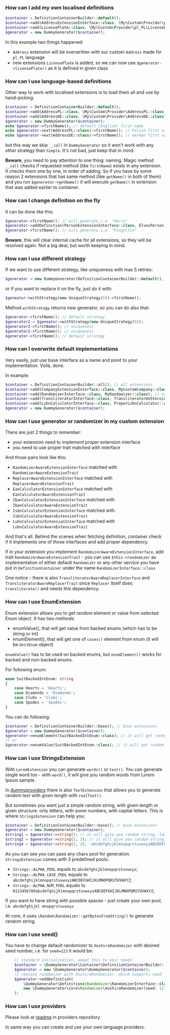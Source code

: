 ### How can I add my own localised definitions

```php
$container = DefinitionContainerBuilder::default();
$container->add(AddressExtensionInterface::class, \My\Custom\Provider\pl_PL\Address::class, ;
$container->add(LicensePlate::class, \My\Custom\Provider\pl_PL\LicensePlate::class);
$generator = new DummyGenerator($container);
```

In this example two things happened:
* `Address` extension will be overwritten with our custom `Address` made for `pl_PL` language
* new extensions `LicensePlate` is added, so we can now use `$generator->licensePlate()` as it is defined in given class

### How can I use language-based definitions

Other way to work with localised extensions is to load them all and use by hand-picking:

```php
$container = DefinitionContainerBuilder::default();
$container->add(AddressPL::class, \My\Custom\Provider\AddressPL::class);
$container->add(AddressDE::class, \My\Custom\Provider\AddressDE::class);
$generator = new DummyGenerator($container);
echo $generator->firstName(); // default (English) first name
echo $generator->ext(AddressPL::class)->firstName(); // Polish first name
echo $generator->ext(AddressDE::class)->firstName(); // German first name
```

but this way we skip `__call` in `DummyGenerator` so it won't work with any other strategy than `Simple`. It's not bad, just keep that in mind.

**Beware**, you need to pay attention to one thing: naming. Magic method `__call` checks if requested method (like `firstName`) exists in any extension. It checks them one by one, in order of adding. So if you have by some reason 2 extensions that has same method (like `getName()` in both of them) and you run `$generator->getName()` it will execute `getName()` in extension that was added earlier to container.

### How can I change definition on the fly

It can be done like this:

```php
$generator->firstName(); // will generate i.e. "Harry"
$generator->addDefinition(PersonExtensionInterface::class, ElvesPerson::class);
$generator->firstName(); // will generate i.e. "Fingolfin"
```

**Beware**, this will clear internal cache for all extensions, so they will be resolved again. Not a big deal, but worth keeping in mind.

### How can I use different strategy

If we want to use different strategy, like uniqueness with max 5 retries:

```php
$generator = new DummyGenerator(DefinitionContainerBuilder::default(), new UniqueStrategy(5));
```

or if you want to replace it on the fly, just do it with:

```php
$geneator->withStrategy(new UniqueStrategy(5))->firstName();
```

Method `withStrategy` returns new generator, so you can do also that:
```php
$generator->firstName(); // default strategy
$generator2 = $geneator->withStrategy(new UniqueStrategy(5));
$generator2->firstName(); // uniqueness
$generator2->firstName(); // uniqueness
$generator->firstName(); // default strategy
```

### How can I overwrite default implementations

Very easily, just use base interface as a name and point to your implementation. Voilà, done.

In example:
```php
$container = DefinitionContainerBuilder::all(); // all extensions
$container->add(CompanyExtensionInterface::class, MyCustomCompany::class); // now MyCustomerCountry will be used ie. for $generator->company()
$container->add(RandomizerInterface::class, MyRandomizer::class); // now MyRandomizer will be used for every internal call ie. to randomElement()
$container->add(TransliteratorInterface::class, TransliteratorOnSteroids::class); // now TransliteratorOnSteroids will be used for transliterate()  
$container->add(LuhnCalculatorInterface::class, ProperLuhnCalculator::class); // now ProperLuhnCalculator will be used Luhn operations 
$generator = new DummyGenerator($container);
```

### How can I use generator or randomizer in my custom extension

There are just 2 things to remember:

* your extension need to implement proper extension interface
* you need to use proper trait matched with interface

And those pairs look like this:

* `RandomizerAwareExtensionInterface` matched with `RandomizerAwareExtensionTrait`
* `ReplacerAwareExtensionInterface` matched with `ReplacerAwareExtensionTrait`
* `EanCalculatorExtensionInterface` matched with `EanCalculatorAwareExtensionTrait`
* `IbanCalculatorExtensionInterface` matched with `IbanCalculatorAwareExtensionTrait`
* `IsbnCalculatorExtensionInterface` matched with `IsbnCalculatorAwareExtensionTrait`
* `LuhnCalculatorExtensionInterface` matched with `LuhnCalculatorAwareExtensionTrait`

And that's all. Behind the scenes when fetching definition, container check if it implements one of those interfaces and add proper dependency. 

If in your extension you implement `RandomizerAwareExtensionInterface`, add trait `RandomizerAwareExtensionTrait` - you can use `$this->randomizer` as implementation of either default `Randomizer` or any other service you have put in `DefinitionContainer` under the name `RandomizerInterface::class`

One notice - there is also `TransliteratorAwareReplacerInterface` and `TransliteratorAwareReplacerTrait` since `Replacer` itself does `transliterate()` and needs this dependency.

### How can I use EnumExtension

Enum extension allows you to get random element or value from selected Enum object. It has two methods:
 * enumValue(), that will get value from backed enums (which has to be string or int)
 * enumElement(), that will get one of `cases()` element from enum (it will be `UnitEnum` object) 

`enumValue()` has to be used on backed enums, but `enumElement()` works for backed and non-backed enums.

For following enum:

```php
enum SuitBackedIntEnum: string
{
    case Hearts = 'Hearts';
    case Diamonds = 'Diamonds';
    case Clubs = 'Clubs';
    case Spades = 'Spades';
}
```

You can do following:

```php
$container = DefinitionContainerBuilder::base(); // base extensions 
$generator = new DummyGenerator($container);
$generator->enumElement(SuitBackedIntEnum::class); // it will get random element, i.e. SuitBackedIntEnum::Diamonds
// or
$generator->enumValue(SuitBackedIntEnum::class); // it will get random value, i.e. "Spades"
```

### How can I use StringsExtension

With `LoremExtension` you can generate `words()` or `text()`. You can generate single word too - with `word()`, it will give you random words from Lorem Ipsum sample.

In [dummyproviders](https://github.com/johnykvsky/dummyproviders) there is also `TextExtension` that allows you to generate random text with given length with `realText()`.

But sometimes you want just a simple random string, with given length or given structure: only letters, with some numbers, with capital letters. This is where `StringsExtension` can help you:

```php
$container = DefinitionContainerBuilder::base(); // base extensions 
$generator = new DummyGenerator($container);
$string1 = $generator->string(); // it will give you random string, lowercase, with length between 3 and 8
$string2 = $generator->string(3, 3); // it will give you random string, lowercase, with length equal to 3
$string4 = $generator->string(3, 10, 'abcdefghijklmnopqrstuvwxyzABCDEFGHIJKLMNOPQRSTUVWXYZ'); // it will give you random string, mixed case, with length from 3 to 10
```

As you can see you can pass any chars pool for generation. `StringsExtension` comes with 3 predefined pools:

 * `Strings::ALPHA_POOL` equals to `abcdefghijklmnopqrstuvwxyz`;
 * `Strings::ALPHA_CASE_POOL` equals to `abcdefghijklmnopqrstuvwxyzABCDEFGHIJKLMNOPQRSTUVWXYZ`;
 * `Strings::ALPHA_NUM_POOL` equals to `0123456789abcdefghijklmnopqrstuvwxyzABCDEFGHIJKLMNOPQRSTUVWXYZ`;

If you want to have string with possible spaces - just create your own pool, i.e. `abcdefghijkl mnopqrstuvwxyz`

At core, it uses `\Random\Randomizer::getBytesFromString()` to generate random string.

### How can I use seed()

You have to change default randomizer to `XoshiroRandomizer` with desired seed number, i.e. for `seed=123` it would be:

```php
    // standard initialization, adapt this to your needs
    $container = \DummyGenerator\Container\DefinitionContainerBuilder::base();
    $generator = new \DummyGenerator\DummyGenerator($container);  
    // replace randomizer with XoshiroRandomizer, which supports seed
    $generator->addDefinition(
        \DummyGenerator\Definitions\Randomizer\RandomizerInterface::class,
        new \DummyGenerator\Core\Randomizer\XoshiroRandomizer(seed: 123)
    );
```

### How can I use providers

Please look at [readme](https://github.com/johnykvsky/dummyproviders) in providers repository.

In same way you can create and use your own language providers.
